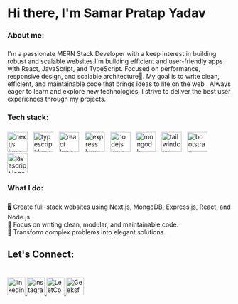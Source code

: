 <!--- 👋 Hi, I’m @samarpratapyadav
- 👀 I’m interested in ... FullStack Development
- 🌱 I’m currently learning ...Mobile Development
- 💞️ I’m looking to collaborate on ...
- 📫 How to reach me ... my acoount 
- 😄 Pronouns: ... samar
- ⚡ Fun fact: ...
  --->


<h1 align="left">Hi there, I'm Samar Pratap Yadav</h1>

###

<h3 align="left">About me:</h3>

###

<p align="left">I'm a passionate MERN Stack Developer with a keep interest in building robust and scalable websites.I'm building efficient and user-friendly apps with React, JavaScript, and TypeScript. Focused on performance, responsive design, and scalable architecture🚀. My goal is to write clean, efficient, and maintainable code that brings ideas to life on the web . Always eager to learn and explore new technologies, I strive to deliver the best user experiences through my projects.</p>

###

<h3 align="left">Tech stack:</h3>

###

<div align="left">
  <img src="https://skillicons.dev/icons?i=nextjs" height="45" alt="nextjs logo"  />
  <img width="5" />
  <img src="https://skillicons.dev/icons?i=ts" height="45" alt="typescript logo"  />
  <img width="5" />
<!--   <img src="https://skillicons.dev/icons?i=appwrite" height="45" alt="appwrite logo"  />
  <img width="5" /> -->
  <img src="https://skillicons.dev/icons?i=react" height="45" alt="react logo"  />
  <img width="5" />
  <img src="https://skillicons.dev/icons?i=express" height="45" alt="express logo"  />
  <img width="5" />
  <img src="https://skillicons.dev/icons?i=nodejs" height="45" alt="nodejs logo"  />
  <img width="5" />
  <img src="https://skillicons.dev/icons?i=mongodb" height="45" alt="mongodb logo"  />
  <img width="5" />
  <img src="https://skillicons.dev/icons?i=tailwind" height="45" alt="tailwindcss logo"  />
  <img width="5" />
<!--   <img src="https://skillicons.dev/icons?i=vercel" height="45" alt="vercel logo"  />
  <img width="5" /> -->
  <img src="https://skillicons.dev/icons?i=bootstrap" height="45" alt="bootstrap logo" />
<img width="5" />
  <img src="https://skillicons.dev/icons?i=js" height="45" alt="javascript logo"  />
</div>



###
<!--
<h3 align="left">Featured Work:</h3>

###

<p align="left"> https://buildportfolio.co - A platform where users can effortlessly create and deploy professional portfolios.<br><br>https://resume-editorr.vercel.app/ - An intuitive tool that allows users to create multiple resumes from a variety of templates.</p>

<h3 align="left">Read my blogs on:</h3>
<p align="left"><a href="https://developerthink.com" target="_blank">developerthink.com</a> - Insights, tutorials, and tips for developers.</p>

###
--->

<h3 align="left">What I do:</h3>

###

<p align="left">🖥️ Create full-stack websites using Next.js, MongoDB, Express.js, React, and Node.js.<br>🧹 Focus on writing clean, modular, and maintainable code.<br>🚀 Transform complex problems into elegant solutions.</p>

###

<h2 align="left">Let's Connect:</h2>

###

<br clear="both">

<div align="left">
  <a href="https://www.linkedin.com/in/samar-pratap-yadav-2b7385276/" target="_blank">
    <img src="https://img.shields.io/static/v1?message=LinkedIn&logo=linkedin&label=&color=0077B5&logoColor=white&labelColor=&style=for-the-badge" height="40" alt="linkedin logo"  />
  </a>
<!--   <a href="https://x.com/heloankitpandey" target="_blank">
    <img src="https://img.shields.io/static/v1?message=Twitter&logo=twitter&label=&color=1DA1F2&logoColor=white&labelColor=&style=for-the-badge" height="40" alt="twitter logo"  />
  </a> -->
  <a href="https://www.instagram.com/samarpratapjnv046/" target="_blank">
    <img src="https://img.shields.io/static/v1?message=Instagram&logo=instagram&label=&color=E4405F&logoColor=white&labelColor=&style=for-the-badge" height="40" alt="instagram logo"  />
  </a>
  <a href="https://leetcode.com/u/samarpratapjnv046/" target="_blank">
  <img src="https://img.shields.io/badge/LeetCode-FFA116?style=for-the-badge&logo=leetcode&logoColor=white" height="40" alt="LeetCode logo" />
</a>
<a href="[geeksforgeeks.org/user/samarprat4hsk](https://www.geeksforgeeks.org/user/samarprat4hsk/?_gl=1*1m4tsog*_up*MQ..*_gs*MQ..&gclid=CjwKCAjwvO7CBhAqEiwA9q2YJWbdHHITcG1POyUQyC1VG9ib-Wm9EW6hWVvqv5PLZV4775V99QAXURoCmM0QAvD_BwE&gbraid=0AAAAAC9yBkDLcsjLW_F5iqhaF8zWO477o)" target="_blank">
  <img src="https://img.shields.io/badge/GeeksforGeeks-14A800?style=for-the-badge&logo=geeksforgeeks&logoColor=white" height="40" alt="GeeksforGeeks logo" />
</a>


<!--   <a href="https://codepen.io/Ankit-Pandey-the-looper" target="_blank">
    <img src="https://img.shields.io/static/v1?message=Codepen&logo=codepen&label=&color=000000&logoColor=white&labelColor=&style=for-the-badge" height="40" alt="codepen logo"  />
  </a> -->
</div>

###


<!---
helloankitpandey/helloankitpandey is a ✨ special ✨ repository because its `README.md` (this file) appears on your GitHub profile.
You can click the Preview link to take a look at your changes.
--->
